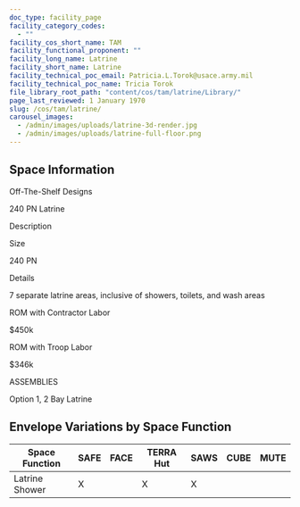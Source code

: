```yaml
---
doc_type: facility_page
facility_category_codes:
  - ""
facility_cos_short_name: TAM
facility_functional_proponent: ""
facility_long_name: Latrine
facility_short_name: Latrine
facility_technical_poc_email: Patricia.L.Torok@usace.army.mil
facility_technical_poc_name: Tricia Torok
file_library_root_path: "content/cos/tam/latrine/Library/"
page_last_reviewed: 1 January 1970
slug: /cos/tam/latrine/
carousel_images:
  - /admin/images/uploads/latrine-3d-render.jpg
  - /admin/images/uploads/latrine-full-floor.png
---
```


## Space Information

Off-The-Shelf Designs

240 PN Latrine

Description

Size

240 PN

Details

7 separate latrine areas, inclusive of showers, toilets, and wash areas

ROM with Contractor Labor

\$450k

ROM with Troop Labor

\$346k

ASSEMBLIES

Option 1, 2 Bay Latrine

## Envelope Variations by Space Function

| Space Function | SAFE | FACE | TERRA Hut | SAWS | CUBE | MUTE |
| -------------- | ---- | ---- | --------- | ---- | ---- | ---- |
| Latrine Shower | X    |      | X         | X    |      |      |
